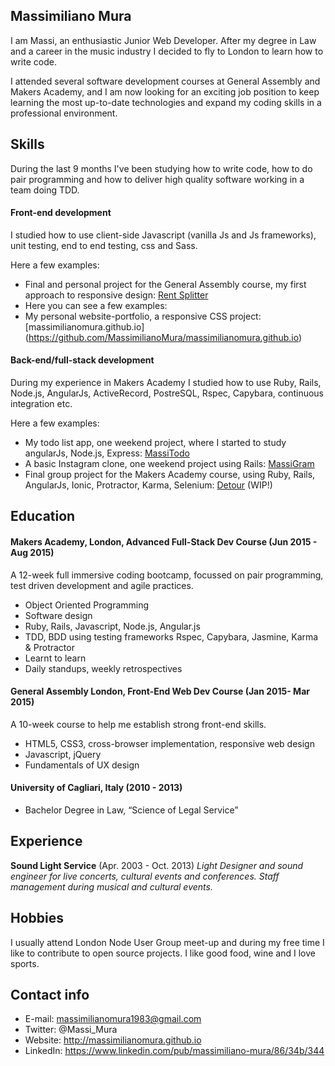 ## Massimiliano Mura

I am Massi, an enthusiastic Junior Web Developer. After my degree in Law and a career in the music industry I decided to fly to London to learn how to write code.

I attended several software development courses at General Assembly and Makers Academy, and I am now looking for an exciting job position to keep learning the most up-to-date technologies and expand my coding skills in a professional environment.

## Skills

During the last 9 months I've been studying how to write code, how to do pair programming and how to deliver high quality software working in a team doing TDD.

#### Front-end development

I studied how to use client-side Javascript (vanilla Js and Js frameworks), unit testing, end to end testing, css and Sass. 

Here a few examples:
- Final and personal project for the General Assembly course, my first approach to responsive design: [Rent Splitter](https://github.com/MassimilianoMura/Rent-Splitter)
- Here you can see a few examples:
- My personal website-portfolio, a responsive CSS project: [massimilianomura.github.io] (https://github.com/MassimilianoMura/massimilianomura.github.io)

#### Back-end/full-stack development

During my experience in Makers Academy I studied how to use Ruby, Rails, Node.js, AngularJs, ActiveRecord, PostreSQL, Rspec, Capybara, continuous integration etc.

Here a few examples:
- My todo list app, one weekend project, where I started to study angularJs, Node.js, Express: [MassiTodo](https://github.com/MassimilianoMura/MassiToDo)
- A basic Instagram clone, one weekend project using Rails: [MassiGram](https://github.com/MassimilianoMura/MassiGram)
- Final group project for the Makers Academy course, using Ruby, Rails, AngularJs, Ionic, Protractor, Karma, Selenium: [Detour](https://github.com/zeus-org) (WIP!)

## Education

#### Makers Academy, London, Advanced Full-Stack Dev Course (Jun 2015 - Aug 2015)

A 12-week full immersive coding bootcamp, focussed on pair programming, test driven development and agile practices.

- Object Oriented Programming
- Software design
- Ruby, Rails, Javascript, Node.js, Angular.js
- TDD, BDD using testing frameworks Rspec, Capybara, Jasmine, Karma & Protractor
- Learnt to learn
- Daily standups, weekly retrospectives

#### General Assembly London, Front-End Web Dev Course (Jan 2015- Mar 2015)

A 10-week course to help me establish strong front-end skills.

- HTML5, CSS3, cross-browser implementation, responsive web design
- Javascript, jQuery
- Fundamentals of UX design

#### University of Cagliari, Italy (2010 - 2013)

- Bachelor Degree in Law, “Science of Legal Service”

## Experience

**Sound Light Service** (Apr. 2003 - Oct. 2013)
*Light Designer and sound engineer for live concerts, cultural events and conferences. Staff management during musical and cultural events.*

## Hobbies
I usually attend London Node User Group meet-up and during my free time I like to contribute to open source projects. I like good food, wine and I love sports.

## Contact info
- E-mail: massimilianomura1983@gmail.com
- Twitter: @Massi_Mura
- Website: http://massimilianomura.github.io
- LinkedIn: https://www.linkedin.com/pub/massimiliano-mura/86/34b/344

